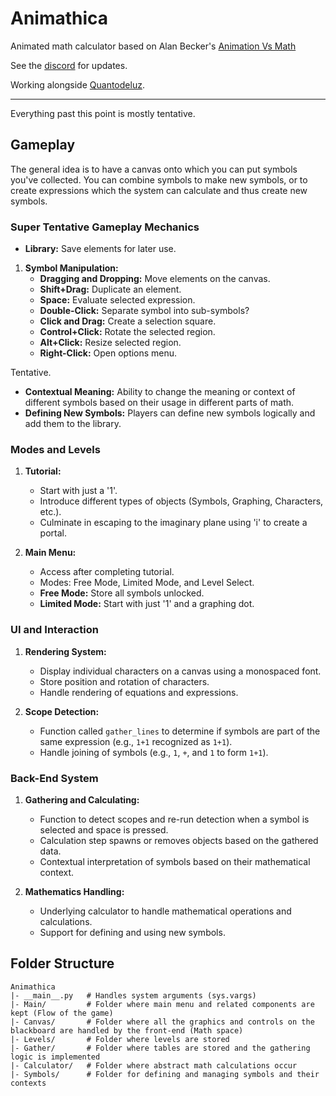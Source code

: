 # Animathica

Animated math calculator based on Alan Becker's [Animation Vs Math](https://www.youtube.com/watch?v=B1J6Ou4q8vE&ab_channel=AlanBecker)

See the [discord](https://discord.gg/CQnvNZPefv) for updates.

Working alongside [Quantodeluz](https://github.com/Quantodeluz).

---
Everything past this point is mostly tentative.

## Gameplay

The general idea is to have a canvas onto which you can put symbols you've collected. You can combine symbols to make new symbols, or to create expressions which the system can calculate and thus create new symbols.

### Super Tentative Gameplay Mechanics

- **Library:** Save elements for later use.

1. **Symbol Manipulation:**
   - **Dragging and Dropping:** Move elements on the canvas.
   - **Shift+Drag:** Duplicate an element.
   - **Space:** Evaluate selected expression.
   - **Double-Click:** Separate symbol into sub-symbols?
   - **Click and Drag:** Create a selection square.
   - **Control+Click:** Rotate the selected region.
   - **Alt+Click:** Resize selected region.
   - **Right-Click:** Open options menu.

Tentative.
   - **Contextual Meaning:** Ability to change the meaning or context of different symbols based on their usage in different parts of math.
   - **Defining New Symbols:** Players can define new symbols logically and add them to the library.

### Modes and Levels
1. **Tutorial:**
   - Start with just a '1'.
   - Introduce different types of objects (Symbols, Graphing, Characters, etc.).
   - Culminate in escaping to the imaginary plane using 'i' to create a portal.

2. **Main Menu:**
   - Access after completing tutorial.
   - Modes: Free Mode, Limited Mode, and Level Select.
   - **Free Mode:** Store all symbols unlocked.
   - **Limited Mode:** Start with just '1' and a graphing dot.

### UI and Interaction
1. **Rendering System:**
   - Display individual characters on a canvas using a monospaced font.
   - Store position and rotation of characters.
   - Handle rendering of equations and expressions.

3. **Scope Detection:**
   - Function called `gather_lines` to determine if symbols are part of the same expression (e.g., `1+1` recognized as `1+1`).
   - Handle joining of symbols (e.g., `1`, `+`, and `1` to form `1+1`).

### Back-End System
1. **Gathering and Calculating:**
   - Function to detect scopes and re-run detection when a symbol is selected and space is pressed.
   - Calculation step spawns or removes objects based on the gathered data.
   - Contextual interpretation of symbols based on their mathematical context.

2. **Mathematics Handling:**
   - Underlying calculator to handle mathematical operations and calculations.
   - Support for defining and using new symbols.

## Folder Structure
```
Animathica
|- __main__.py   # Handles system arguments (sys.vargs)
|- Main/         # Folder where main menu and related components are kept (Flow of the game)
|- Canvas/       # Folder where all the graphics and controls on the blackboard are handled by the front-end (Math space)
|- Levels/       # Folder where levels are stored
|- Gather/       # Folder where tables are stored and the gathering logic is implemented
|- Calculator/   # Folder where abstract math calculations occur
|- Symbols/      # Folder for defining and managing symbols and their contexts
```


